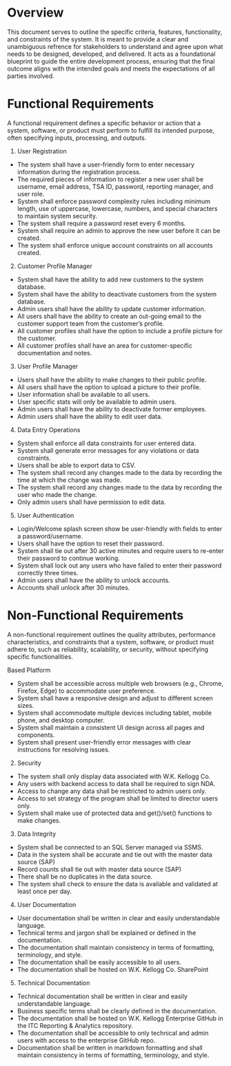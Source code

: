 # Overview

This document serves to outline the specific criteria,  features, functionality, and constraints of the system. It is meant to provide a clear and unambiguous refrence for stakeholders to understand and agree upon what needs to be designed, developed, and delivered. It acts as a foundational blueprint to guide the entire development process, ensuring that the final outcome aligns with the intended goals and meets the expectations of all parties involved.

# Functional Requirements

A functional requirement defines a specific behavior or action that a system, software, or product must perform to fulfill its intended purpose, often specifying inputs, processing, and outputs.

1.	User Registration
-	The system shall have a user-friendly form to enter necessary information during the registration process. 
-	The required pieces of information to register a new user shall be username, email address, TSA ID, password, reporting manager, and user role. 
-	System shall enforce password complexity rules including minimum length, use of uppercase, lowercase, numbers, and special characters to maintain system security. 
-	The system shall require a password reset every 6 months.
-	System shall require an admin to approve the new user before it can be created.
-	The system shall enforce unique account constraints on all accounts created.
2.	Customer Profile Manager
-	System shall have the ability to add new customers to the system database.
-	System shall have the ability to deactivate customers from the system database. 
-	Admin users shall have the ability to update customer information. 
-	All users shall have the ability to create an out-going email to the customer support team from the customer’s profile. 
-	All customer profiles shall have the option to include a profile picture for the customer. 
-	All customer profiles shall have an area for customer-specific documentation and notes. 
3.	User Profile Manager 
-	Users shall have the ability to make changes to their public profile. 
-	All users shall have the option to upload a picture to their profile. 
-	User information shall be available to all users. 
-	User specific stats will only be available to admin users. 
-	Admin users shall have the ability to deactivate former employees. 
-	Admin users shall have the ability to edit user data. 
4.	Data Entry Operations
-	System shall enforce all data constraints for user entered data. 
-	System shall generate error messages for any violations or data constraints. 
-	Users shall be able to export data to CSV. 
-	The system shall record any changes made to the data by recording the time at which the change was made.
-	The system shall record any changes made to the data by recording the user who made the change. 
-	Only admin users shall have permission to edit data. 
5.	User Authentication 
-	Login/Welcome splash screen show be user-friendly with fields to enter a password/username. 
-	Users shall have the option to reset their password. 
-	System shall tie out after 30 active minutes and require users to re-enter their password to continue working. 
-	System shall lock out any users who have failed to enter their password correctly three times. 
-	Admin users shall have the ability to unlock accounts. 
-	Accounts shall unlock after 30 minutes. 


# Non-Functional Requirements

A non-functional requirement outlines the quality attributes, performance characteristics, and constraints that a system, software, or product must adhere to, such as reliability, scalability, or security, without specifying specific functionalities.

Based Platform 
-	System shall be accessible across multiple web browsers (e.g., Chrome, Firefox, Edge) to accommodate user preference. 
-	System shall have a responsive design and adjust to different screen sizes.
-	System shall accommodate multiple devices including tablet, mobile phone, and desktop computer. 
-	System shall maintain a consistent UI design across all pages and components. 
-	System shall present user-friendly error messages with clear instructions for resolving issues. 
2.	Security 
-	The system shall only display data associated with W.K. Kellogg Co. 
-	Any users with backend access to data shall be required to sign NDA. 
-	Access to change any data shall be restricted to admin users only. 
-	Access to set strategy of the program shall be limited to director users only. 
-	System shall make use of protected data and get()/set() functions to make changes. 
3.	Data Integrity
-	System shall be connected to an SQL Server managed via SSMS. 
-	Data in the system shall be accurate and tie out with the master data source (SAP)
-	Record counts shall tie out with master data source (SAP)
-	There shall be no duplicates in the data source. 
-	The system shall check to ensure the data is available and validated at least once per day.
4.	User Documentation 
-	User documentation shall be written in clear and easily understandable language.
-	Technical terms and jargon shall be explained or defined in the documentation. 
-	The documentation shall maintain consistency in terms of formatting, terminology, and style.
-	The documentation shall be easily accessible to all users. 
-	The documentation shall be hosted on W.K. Kellogg Co. SharePoint  
5.	Technical Documentation
-	Technical documentation shall be written in clear and easily understandable language. 
-	Business specific terms shall be clearly defined in the documentation. 
-	The documentation shall be hosted on W.K. Kellogg Enterprise GitHub in the ITC Reporting & Analytics repository. 
-	The documentation shall be accessible to only technical and admin users with access to the enterprise GitHub repo. 
-	Documentation shall be written in markdown formatting and shall maintain consistency in terms of formatting, terminology, and style.


